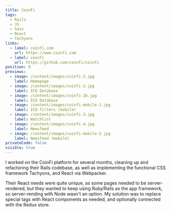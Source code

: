 ```yaml
---
title: CoinFi
tags:
  - Rails
  - JS
  - Sass
  - React
  - Tachyons
links:
  - label: coinfi.com
    url: https://www.coinfi.com
  - label: coinfi
    url: https://github.com/coinfi/coinfi
position: 9
previews:
  - image: /content/images/coinfi-1.jpg
    label: Homepage
  - image: /content/images/coinfi-2.jpg
    label: ICO Database
  - image: /content/images/coinfi-2b.jpg
    label: ICO Database
  - image: /content/images/coinfi-mobile-1.jpg
    label: ICO filters (mobile)
  - image: /content/images/coinfi-3.jpg
    label: Watchlist
  - image: /content/images/coinfi-4.jpg
    label: Newsfeed
  - image: /content/images/coinfi-mobile-2.jpg
    label: Newsfeed (mobile)
privateCode: false
visible: true
---
```

I worked on the CoinFi platform for several months, cleaning up and refactoring their Rails codebase, as well as implementing the functional CSS framework Tachyons, and React via Webpacker. 

Their React needs were quite unique, as some pages needed to be server-rendered, but they wanted to keep using Ruby/Rails as the app framework, so server-rending with Node wasn't an option. My solution was to replace special tags with React components as needed, and optionally connected with the Redux store.